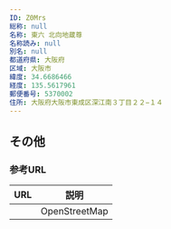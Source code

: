 ```yaml
---
ID: Z0Mrs
総称: null
名称: 東六 北向地蔵尊
名称読み: null
別名: null
都道府県: 大阪府
区域: 大阪市
緯度: 34.6686466
経度: 135.5617961
郵便番号: 5370002
住所: 大阪府大阪市東成区深江南３丁目２２−１４
---
```


## その他

### 参考URL

| URL | 説明          |
| --- | ------------- |
|     | OpenStreetMap |
